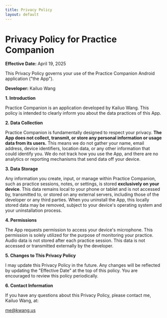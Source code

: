 ```yaml
---
title: Privacy Policy
layout: default
---
```


# **Privacy Policy for Practice Companion**

**Effective Date:** April 19, 2025

This Privacy Policy governs your use of the Practice Companion Android application ("the App").

**Developer:** Kailuo Wang

**1\. Introduction**

Practice Companion is an application developed by Kailuo Wang. This policy is intended to clearly inform you about the data practices of this App.

**2\. Data Collection**

Practice Companion is fundamentally designed to respect your privacy. **The App does not collect, transmit, or store any personal information or usage data from its users.** This means we do not gather your name, email address, device identifiers, location data, or any other information that could identify you. We do not track how you use the App, and there are no analytics or reporting mechanisms that send data off your device.

**3\. Data Storage**

Any information you create, input, or manage within Practice Companion, such as practice sessions, notes, or settings, is stored **exclusively on your device**. This data remains local to your phone or tablet and is not accessed by, transmitted to, or stored on any external servers, including those of the developer or any third parties. When you uninstall the App, this locally stored data may be removed, subject to your device's operating system and your uninstallation process.

**4\. Permissions**

The App requests permission to access your device's microphone. This permission is solely utilized for the purpose of monitoring your practice. Audio data is not stored after each practice session. This data is not accessed or transmitted externally by the developer.  

**5\. Changes to This Privacy Policy**

I may update this Privacy Policy in the future. Any changes will be reflected by updating the "Effective Date" at the top of this policy. You are encouraged to review this policy periodically.

**6\. Contact Information**

If you have any questions about this Privacy Policy, please contact me, Kailuo Wang, at:

me@kwang.us

